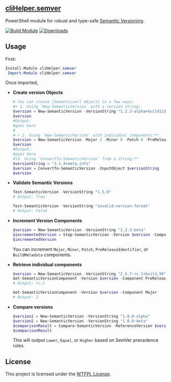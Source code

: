 ﻿## [cliHelper.semver](https://www.powershellgallery.com/packages/cliHelper.semver)

PowerShell module for robust and type-safe [Semantic Versioning](https://github.com/semver/semver).

[![Build Module](https://github.com/chadnpc/cliHelper.semver/actions/workflows/build_module.yaml/badge.svg)](https://github.com/chadnpc/cliHelper.semver/actions/workflows/build_module.yaml)
[![Downloads](https://img.shields.io/powershellgallery/dt/cliHelper.semver.svg?style=flat&logo=powershell&color=blue)](https://www.powershellgallery.com/packages/cliHelper.semver)

## Usage

First:

```PowerShell
Install-Module cliHelper.semver
 Import-Module cliHelper.semver
```

Once imported,

- **Create version Objects**

  ```PowerShell
  # You can create [Semanticver] objects in a few ways:
  #+ 1. Using `New-SemanticVersion` with a version string:
  $version = New-SemanticVersion -VersionString "1.2.3-alpha+build123"
  $version
  #Output:
  #goes here
  #
  # + 2. Using `New-SemanticVersion` with individual components:**
  $version = New-SemanticVersion -Major 2 -Minor 0 -Patch 0 -PreRelease "rc.2"
  $version
  #Output:
  #goes here
  #+3. Using `ConvertTo-SemanticVersion` from a string:**
  $versionString = "3.1.4+meta.info"
  $version = ConvertTo-SemanticVersion -InputObject $versionString
  $version
  ```


- **Validate Semantic Versions**

  ```PowerShell
  Test-SemanticVersion -VersionString "1.5.0"
  # Output: True

  Test-SemanticVersion -VersionString "invalid-version-format"
  # Output: False
  ```

- **Increment Version Components**

  ```PowerShell
  $version = New-SemanticVersion -VersionString "1.2.3-beta"
  $incrementedVersion = Step-SemanticVersion -Version $version -Component Minor
  $incrementedVersion
  ```

  You can increment `Major`, `Minor`, `Patch`, `PreReleaseIdentifier`, or `BuildMetadata` components.


- **Retrieve individual components**

  ```PowerShell
  $version = New-SemanticVersion -VersionString "2.5.7-rc.1+build.99"
  Get-SemanticVersionComponent -Version $version -Component PreReleaseIdentifier
  # Output: rc.1

  Get-SemanticVersionComponent -Version $version -Component Major
  # Output: 2
  ```

- **Compare versions**

  ```PowerShell
  $version1 = New-SemanticVersion -VersionString "1.0.0-alpha"
  $version2 = New-SemanticVersion -VersionString "1.0.0-beta"
  $comparisonResult = Compare-SemanticVersion -ReferenceVersion $version1 -DifferenceVersion $version2
  $comparisonResult
  ```
  This will output `Lower`, `Equal`, or `Higher` based on SemVer precedence rules.

## License

This project is licensed under the [WTFPL License](LICENSE).